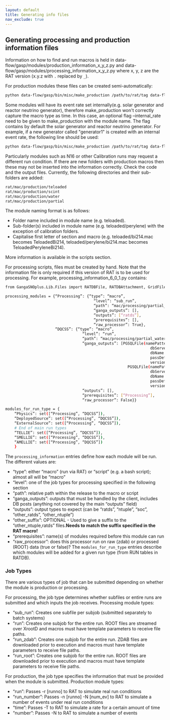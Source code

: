 ```yaml
---
layout: default
title: Generating info files
nav_exclude: true
---
```


## Generating processing and production information files

Information on how to find and run macros is held in data-flow/gasp/modules/production_information_x_y_z.py and data-flow/gasp/modules/processing_information_x_y_z.py where x, y, z are the RAT version (x.y.z with `.` replaced by `_`).

For production modules these files can be created semi-automatically:
```bash
python data-flow/gasp/bin/misc/make_production /path/to/rat/tag data-flow/gasp/modules/production_information_x_y_z.py
```
Some modules will have its event rate set internally(e.g. solar generator and reactor neutrino generator), therefore make_production won't correctly capture the macro type as time. In this case, an optional flag –internal_rate need to be given to make_production with the module name. The flag contains by default the solar generator and reactor neutrino generator. For example, if a new generator called "generator1" is created with an internal event rate, the following line should be used:
```bash
python data-flow/gasp/bin/misc/make_production /path/to/rat/tag data-flow/gasp/modules/production_information_x_y_z.py --internal_rate generator1
```
Particularly modules such as N16 or other Calibration runs may request a different run condition. If there are new folders with production macros then these may not be inserted into the information correctly. Check the code and the output files. Currently, the following directories and their sub-folders are added:
```bash
rat/mac/production/teloaded
rat/mac/production/scint
rat/mac/production/water
rat/mac/production/partial
```
The module naming format is as follows:
* Folder name included in module name (e.g. teloaded).
* Sub-folder(s) included in module name (e.g. teloaded/perylene) with the exception of calibration folders.
* Capitalise first letter of section and macro (e.g. teloaded/bi214.mac becomes TeloadedBi214, teloaded/perylene/bi214.mac becomes TeloadedPeryleneBi214).

More information is available in the scripts section.

For processing scripts, files must be created by hand. Note that the information file is only required if this version of RAT is to be used for processing. For example, processing_information_6_0_1.py contains:
```bash
from GangaSNOplus.Lib.Files import RATDBFile, RATDBAttachment, GridFile, PGSQLFile

processing_modules = {“Processing”: {“type”: “macro”,
                                       “level”: “sub_run”,
                                       “path”: “mac/processing/partial_water/processing.mac”,
                                       “ganga_outputs”: [],
                                       “outputs”: [“ratds”],
                                       “prerequisites”: [],
                                       “raw_processor”: True},
                      “DQCSS”: {“type”: “macro”,
                                  “level”: “run”,
                                  “path”: “mac/processing/partial_water/runLevelProcessing.mac”,
                                  “ganga_outputs”: [PGSQLFile(namePattern = “CSS_RESULT_*.ratdb”,
                                                                dbServer = “postgres://pgsql.snopl.us:5400”,
                                                                dbName = “ratdbtest”,
                                                                passDefault = -1,
                                                                version = 1),
                                                      PGSQLFile(namePattern = “DATAQUALITY_RECORDS*.ratdb”,
                                                                dbServer = “postgres://pgsql.snopl.us:5400”,
                                                                dbName = “ratdbtest”,
                                                                passDefault = -1,
                                                                version = 1)],
                                  “outputs”: [],
                                  “prerequisites”: [“Processing”],
                                  “raw_processor”: False}}

modules_for_run_type = {
    “Physics”: set([“Processing”, “DQCSS”]),
    “DeployedSource”: set([“Processing”, “DQCSS”]),
    “ExternalSource”: set([“Processing”, “DQCSS”]),
    # End of main run types
    “TELLIE”: set([“Processing”, “DQCSS”]),
    “SMELLIE”: set([“Processing”, “DQCSS”]),
    “AMELLIE”: set([“Processing”, “DQCSS”])
    }
```
The `processing_information` entries define how each module will be run. The different values are:
* “type”: either “macro” (run via RAT) or “script” (e.g. a bash script); almost all will be “macro”
* “level”: one of the job types for processing specified in the following section
* “path”: relative path within the release to the macro or script
* “ganga_outputs”: outputs that must be handled by the client, includes DB posts (anything not covered by the main “outputs” field)
* “outputs”: output types to expect (can be “ratds”, “ntuple”, “soc”, “other_ratds”, “other_ntuple”)
* “other_suffix”: OPTIONAL - Used to give a suffix to the “other_ntuple,ratds” files.**Needs to match the suffix specified in the RAT macro!**
* “prerequisites”: name(s) of modules required before this module can run
* “raw_processor”: does this processor run on raw (zdab) or processed (ROOT) data (true or false)?
The `modules_for_run_type` entries describe which modules will be added for a given run type (from RUN tables in RATDB).

### Job Types

There are various types of job that can be submitted depending on whether the module is production or processing.

For processing, the job type determines whether subfiles or entire runs are submitted and which inputs the job receives. Processing module types:
* “sub_run”: Creates one subfile per subjob (submitted separately to batch systems)
* “run”: Creates one subjob for the entire run. ROOT files are streamed over XrootD and macros must have template parameters to receive file paths.
* “run_zdab”: Creates one subjob for the entire run. ZDAB files are downloaded prior to execution and macros must have template parameters to receive file paths.
* “run_root”: Creates one subjob for the entire run. ROOT files are downloaded prior to execution and macros must have template parameters to receive file paths.

For production, the job type specifies the information that must be provided when the module is submitted. Production module types:
* “run”: Passes -r [runno] to RAT to simulate real run conditions
* “run_number”: Passes -n [runno] -N [num_ev] to RAT to simulate a number of events under real run conditions
* “time”: Passes -T to RAT to simulate a rate for a certain amount of time
* “number”: Passes -N to RAT to simulate a number of events

